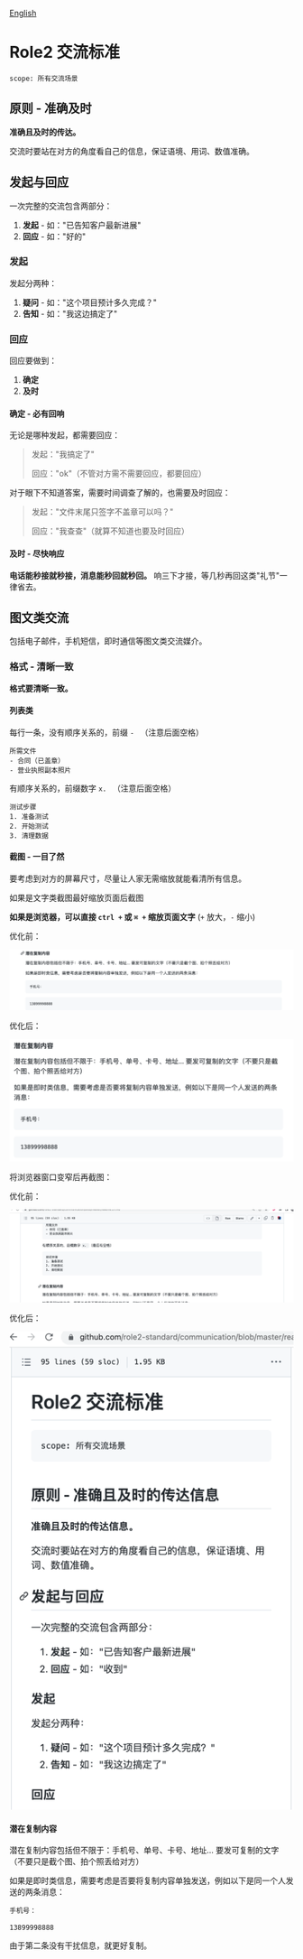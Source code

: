 [English](./readme.md)

# Role2 交流标准

```text
scope: 所有交流场景
```

## 原则 - 准确及时

**准确且及时的传达。**

交流时要站在对方的角度看自己的信息，保证语境、用词、数值准确。

## 发起与回应

一次完整的交流包含两部分：

1. **发起** - 如："已告知客户最新进展"
2. **回应** - 如："好的"

### 发起

发起分两种：

1. **疑问** - 如："这个项目预计多久完成？"
2. **告知** - 如："我这边搞定了"

### 回应

回应要做到：

1. **确定**
2. **及时**

#### 确定 - 必有回响

无论是哪种发起，都需要回应：

> 发起："我搞定了"
>
> 回应："ok"（不管对方需不需要回应，都要回应）

对于眼下不知道答案，需要时间调查了解的，也需要及时回应：

> 发起："文件末尾只签字不盖章可以吗？"
>
> 回应："我查查"（就算不知道也要及时回应）

#### 及时 - 尽快响应

**电话能秒接就秒接，消息能秒回就秒回。** 响三下才接，等几秒再回这类"礼节"一律省去。

## 图文类交流

包括电子邮件，手机短信，即时通信等图文类交流媒介。

### 格式 - 清晰一致

**格式要清晰一致。**

#### 列表类

每行一条，没有顺序关系的，前缀 `- ` （注意后面空格）

```text
所需文件
- 合同（已盖章）
- 营业执照副本照片
```

有顺序关系的，前缀数字 `x. ` （注意后面空格）

```text
测试步骤
1. 准备测试
2. 开始测试
3. 清理数据
```

#### 截图 - 一目了然

要考虑到对方的屏幕尺寸，尽量让人家无需缩放就能看清所有信息。

如果是文字类截图最好缩放页面后截图

**如果是浏览器，可以直接 `ctrl +` 或 `⌘ +` 缩放页面文字** (`+` 放大，`-` 缩小)

优化前：

![img_1.png](asset/img_1.png)

优化后：

![img_2.png](asset/img_2.png)

将浏览器窗口变窄后再截图：

优化前：

![img.png](asset/img2.png)

优化后：

![img.png](asset/img.png)

#### 潜在复制内容

潜在复制内容包括但不限于：手机号、单号、卡号、地址... 要发可复制的文字（不要只是截个图、拍个照丢给对方）

如果是即时类信息，需要考虑是否要将复制内容单独发送，例如以下是同一个人发送的两条消息：

```text
手机号：
```

```text
13899998888
```

由于第二条没有干扰信息，就更好复制。
